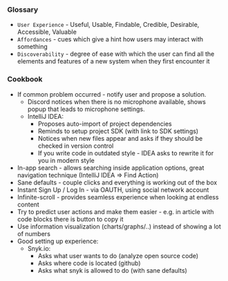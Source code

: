 
### Glossary
* `User Experience` - Useful, Usable, Findable, Credible, Desirable, Accessible, Valuable
* `Affordances` - cues which give a hint how users may interact with something
* `Discoverability` - degree of ease with which the user can find all the elements and features of a new system when they first encounter it

### Cookbook
* If common problem occurred - notify user and propose a solution.
	* Discord notices when there is no microphone available, shows popup that leads to microphone settings.
	* IntelliJ IDEA:
		* Proposes auto-import of project dependencies
		* Reminds to setup project SDK (with link to SDK settings)
		* Notices when new files appear and asks if they should be checked in version control
		* If you write code in outdated style - IDEA asks to rewrite it for you in modern style
* In-app search - allows searching inside application options, great navigation technique (IntelliJ IDEA => Find Action)
* Sane defaults - couple clicks and everything is working out of the box
* Instant Sign Up / Log In - via OAUTH, using social network account
* Infinite-scroll - provides seamless experience when looking at endless content
* Try to predict user actions and make them easier - e.g. in article with code blocks there is button to copy it
* Use information visualization (charts/graphs/..) instead of showing a lot of numbers
* Good setting up experience:
    * Snyk.io:
        * Asks what user wants to do (analyze open source code)
        * Asks where code is located (github)
        * Asks what snyk is allowed to do (with sane defaults)
